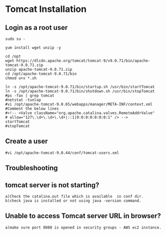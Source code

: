 # Tomcat Installation 


## Login as a root user
```
sudo su -

yum install wget unzip -y

cd /opt
wget https://dlcdn.apache.org/tomcat/tomcat-9/v9.0.71/bin/apache-tomcat-9.0.71.zip
unzip apache-tomcat-9.0.71.zip
cd /opt/apache-tomcat-9.0.71/bin
chmod u+x *.sh

ln -s /opt/apache-tomcat-9.0.71/bin/startup.sh /usr/bin/startTomcat
ln -s /opt/apache-tomcat-9.0.71/bin/shutdown.sh /usr/bin/stopTomcat
#ps -fax | grep tomcat
#netstat -tunlap
#vi /opt/apache-tomcat-9.0.65/webapps/manager/META-INF/context.xml
#Comment the below lines
#<!-- <Valve className="org.apache.catalina.valves.RemoteAddrValve"
# allow="127\.\d+\.\d+\.\d+|::1|0:0:0:0:0:0:0:1" /> -->
startTomcat
#stopTomcat
```

## Create a user
```
#vi /opt/apache-tomcat-9.0.44/conf/tomcat-users.xml
```

Troubleshooting
--------------------

## tomcat server is not starting?
```
a)Check the catalina.out file which is available  in conf dir.
b)check java is installed or not using java -version command.
```
## Unable to access Tomcat server URL in browser?
```
a)make sure port 8080 is opened in security groups - AWS ec2 instance.
```
